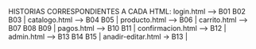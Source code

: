 HISTORIAS CORRESPONDIENTES A CADA HTML: 
login.html --> B01 B02 B03 | 
catalogo.html --> B04 B05 | 
producto.html --> B06 | 
carrito.html --> B07 B08 B09 | 
pagos.html --> B10 B11 | 
confirmacion.html --> B12 | 
admin.html --> B13 B14 B15 | 
anadir-editar.html -> B13 | 

